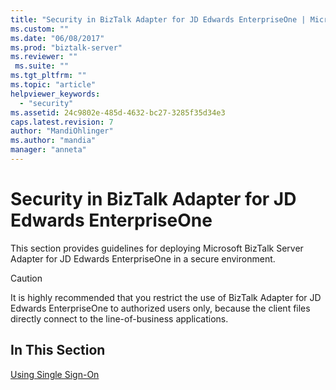 ```yaml
---
title: "Security in BizTalk Adapter for JD Edwards EnterpriseOne | Microsoft Docs"
ms.custom: ""
ms.date: "06/08/2017"
ms.prod: "biztalk-server"
ms.reviewer: ""
 ms.suite: ""
ms.tgt_pltfrm: ""
ms.topic: "article"
helpviewer_keywords: 
  - "security"
ms.assetid: 24c9802e-485d-4632-bc27-3285f35d34e3
caps.latest.revision: 7
author: "MandiOhlinger"
ms.author: "mandia"
manager: "anneta"
---
```

# Security in BizTalk Adapter for JD Edwards EnterpriseOne
This section provides guidelines for deploying Microsoft BizTalk Server Adapter for JD Edwards EnterpriseOne in a secure environment.  
  
> [!CAUTION]
>  It is highly recommended that you restrict the use of BizTalk Adapter for JD Edwards EnterpriseOne to authorized users only, because the client files directly connect to the line-of-business applications.  
  
## In This Section  
 [Using Single Sign-On](../core/using-single-sign-on1.md)